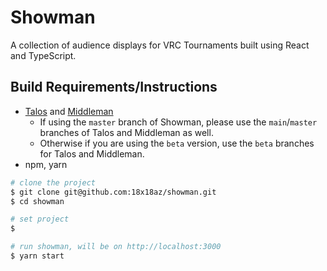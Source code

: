 # Showman
A collection of audience displays for VRC Tournaments built using React and TypeScript.


## Build Requirements/Instructions
- [Talos](https://github.com/18x18az/talos) and [Middleman](https://github.com/18x18az/middleman)
  - If using the `master` branch of Showman, please use the `main`/`master` branches of Talos and Middleman as well.
  - Otherwise if you are using the `beta` version, use the `beta` branches for Talos and Middleman.
- npm, yarn
```bash
# clone the project
$ git clone git@github.com:18x18az/showman.git
$ cd showman

# set project 
$ 

# run showman, will be on http://localhost:3000
$ yarn start
```

